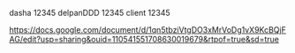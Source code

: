 dasha 12345
delpanDDD 12345
client 12345

https://docs.google.com/document/d/1qn5tbziVtgDO3xMrVoDg1vX9KcBQjFAG/edit?usp=sharing&ouid=110541551708630019679&rtpof=true&sd=true 
